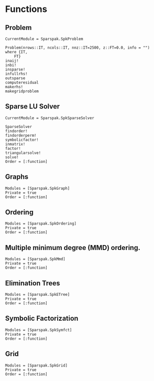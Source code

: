 # Functions

## Problem

```@meta
CurrentModule = Sparspak.SpkProblem
```

```@docs
Problem(nrows::IT, ncols::IT, nnz::IT=2500, z::FT=0.0, info = "") where {IT, 
    FT}
inaij!
inbi!
insparse!
infullrhs!
outsparse
computeresidual
makerhs!
makegridproblem
```

## Sparse LU Solver

```@meta
CurrentModule = Sparspak.SpkSparseSolver
```

```@docs
SparseSolver
findorder!
findorderperm!
symbolicfactor!
inmatrix!
factor!
triangularsolve!
solve!
Order = [:function]
```

## Graphs

```@docs
Modules = [Sparspak.SpkGraph]
Private = true
Order = [:function]
```

## Ordering

```@docs
Modules = [Sparspak.SpkOrdering]
Private = true
Order = [:function]
```

## Multiple minimum degree (MMD) ordering.

```@docs
Modules = [Sparspak.SpkMmd]
Private = true
Order = [:function]
```

## Elimination Trees

```@docs
Modules = [Sparspak.SpkETree]
Private = true
Order = [:function]
```

## Symbolic Factorization

```@docs
Modules = [Sparspak.SpkSymfct]
Private = true
Order = [:function]
```

## Grid

```@docs
Modules = [Sparspak.SpkGrid]
Private = true
Order = [:function]
```
